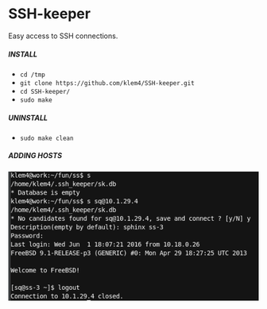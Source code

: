 # SSH-keeper
Easy access to SSH connections.


##### INSTALL
* `cd /tmp`
* `git clone https://github.com/klem4/SSH-keeper.git`
* `cd SSH-keeper/`
* `sudo make`


##### UNINSTALL
* `sudo make clean`

##### ADDING HOSTS
![Adding hosts](images/add.png?raw=true "Adding hosts")
